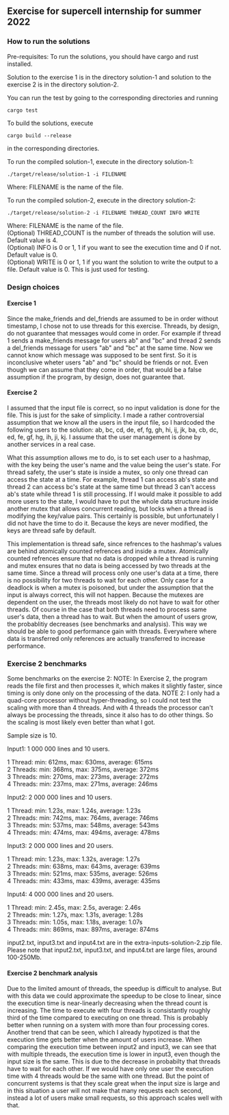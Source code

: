 ## Exercise for supercell internship for summer 2022


### How to run the solutions

Pre-requisites: To run the solutions, you should have cargo and rust installed.

Solution to the exercise 1 is in the directory solution-1 and solution to the exercise 2 is in the directory solution-2.

You can run the test by going to the corresponding directories and running 
```
cargo test
```

To build the solutions, execute 
```
cargo build --release
```
in the corresponding directories.


To run the compiled solution-1, execute in the directory solution-1:
```
./target/release/solution-1 -i FILENAME 
```
Where: FILENAME is the name of the file.


To run the compiled solution-2, execute in the directory solution-2:
```
./target/release/solution-2 -i FILENAME THREAD_COUNT INFO WRITE
```
Where: FILENAME is the name of the file.\
(Optional) THREAD_COUNT is the number of threads the solution will use. Default value is 4.\
(Optional) INFO is 0 or 1, 1 if you want to see the execution time and 0 if not. Default value is 0.\
(Optional) WRITE is 0 or 1, 1 if you want the solution to write the output to a file. Default value is 0. This is just used for testing.

### Design choices

#### Exercise 1

Since the make_friends and del_friends are assumed to be in order without timestamp, I chose not to use threads for this exercise. Threads, by design, do not guarantee that messages would come in order. For example if thread 1 sends a make_friends message for users ab" and "bc" and thread 2 sends a del_friends message for users "ab" and "bc" at the same time. Now we cannot know which message was supposed to be sent first. So it is inconclusive wheter users "ab" and "bc" should be friends or not. Even though we can assume that they come in order, that would be a false assumption if the program, by design, does not guarantee that.


#### Exercise 2

I assumed that the input file is correct, so no input validation is done for the file. This is just for the sake of simplicity.
I made a rather controversial assumption that we know all the users in the input file, so I hardcoded the following users to the solution: 
ab, bc, cd, de, ef, fg, gh, hi, ij, jk, ba, cb, dc, ed, fe, gf, hg, ih, ji, kj. I assume that the user management is done by another services in a real case. 

What this assumption allows me to do, is to set each user to a hashmap, with the key being the user's name and the value being the user's state. For thread safety, the user's state is inside a mutex, so only one thread can access the state at a time. For example, thread 1 can access ab's state and thread 2 can access bc's state at the same time but thread 3 can't access ab's state while thread 1 is still processing. If I would make it possible to add more users to the state, I would have to put the whole data structure inside another mutex that allows concurrent reading, but locks when a thread is modifying the key/value pairs. This certainly is possible, but unfortunately I did not have the time to do it. Because the keys are never modified, the keys are thread safe by default.

This implementation is thread safe, since refrences to the hashmap's values are behind atomically counted refrences and inside a mutex. Atomically counted refrences ensure that no data is dropped while a thread is running and mutex ensures that no data is being accessed by two threads at the same time. Since a thread will process only one user's data at a time, there is no possibility for two threads to wait for each other. Only case for a deadlock is when a mutex is poisoned, but under the assumption that the input is always correct, this will not happen. Because the mutexes are dependent on the user, the threads most likely do not have to wait for other threads. Of course in the case that both threads need to process same user's data, then a thread has to wait. But when the amount of users grow, the probablitiy decreases (see benchmarks and analysis). This way we should be able to good performance gain with threads. Everywhere where data is transferred only references are actually transferred to increase performance.


### Exercise 2 benchmarks

Some benchmarks on the exercise 2:
NOTE: In Exercise 2, the program reads the file first and then processes it, which makes it slightly faster, since timing is only done only on the processing of the data.
NOTE 2: I only had a quad-core processor without hyper-threading, so I could not test the scaling with more than 4 threads. And with 4 threads the processor can't always be processing the threads, since it also has to do other things. So the scaling is most likely even better than what I got.

Sample size is 10.

Input1: 1 000 000 lines and 10 users.

1 Thread: min: 612ms, max: 630ms, average: 615ms\
2 Threads: min: 368ms, max: 375ms, average: 372ms\
3 Threads: min: 270ms, max: 273ms, average: 272ms\
4 Threads: min: 237ms, max: 271ms, average: 246ms

Input2: 2 000 000 lines and 10 users.

1 Thread: min: 1.23s, max: 1.24s, average: 1.23s \
2 Threads: min: 742ms, max: 764ms, average: 746ms\
3 Threads: min: 537ms, max: 548ms, average: 543ms\
4 Threads: min: 474ms, max: 494ms, average: 478ms

Input3: 2 000 000 lines and 20 users.

1 Thread: min: 1.23s, max: 1.32s, average: 1.27s \
2 Threads: min: 638ms, max: 643ms, average: 639ms\
3 Threads: min: 521ms, max: 535ms, average: 526ms\
4 Threads: min: 433ms, max: 439ms, average: 435ms

Input4: 4 000 000 lines and 20 users.

1 Thread: min: 2.45s, max: 2.5s, average: 2.46s\
2 Threads: min: 1.27s, max: 1.31s, average: 1.28s\
3 Threads: min: 1.05s, max: 1.18s, average: 1.07s\
4 Threads: min: 869ms, max: 897ms, average: 874ms

input2.txt, input3.txt and input4.txt are in the extra-inputs-solution-2.zip file.
Please note that input2.txt, input3.txt, and input4.txt are large files, around 100-250Mb.

#### Exercise 2 benchmark analysis

Due to the limited amount of threads, the speedup is difficult to analyse. But with this data we could approximate the speedup to be close to linear, since the execution time is near-linearly decreasing when the thread count is increasing. The time to execute with four threads is consistantly roughly third of the time compared to executing on one thread. This is probably better when running on a system with more than four processing cores. Another trend that can be seen, which I already hypotized is that the execution time gets better when the amount of users increase. When comparing the execution time between input2 and input3, we can see that with multiple threads, the execution time is lower in input3, even though the input size is the same. This is due to the decrease in probabilty that threads have to wait for each other. If we would have only one user the execution time with 4 threads would be the same with one thread. But the point of concurrent systems is that they scale great when the input size is large and in this situation a user will not make that many requests each second, instead a lot of users make small requests, so this approach scales well with that.



